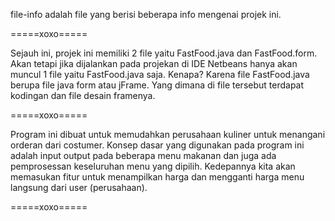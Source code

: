 file-info adalah file yang berisi beberapa info mengenai projek ini.

=====xoxo=====

Sejauh ini, projek ini memiliki 2 file yaitu FastFood.java dan FastFood.form.
Akan tetapi jika dijalankan pada projekan di IDE Netbeans hanya akan muncul 1 file yaitu FastFood.java saja. Kenapa?
Karena file FastFood.java berupa file java form atau jFrame. Yang dimana di file tersebut terdapat kodingan dan file desain framenya.

=====xoxo=====

Program ini dibuat untuk memudahkan perusahaan kuliner untuk menangani orderan dari costumer. Konsep dasar yang digunakan pada program ini adalah input output pada beberapa menu makanan dan juga ada pemprosessan keseluruhan menu yang dipilih. Kedepannya kita akan memasukan fitur untuk menampilkan harga dan mengganti harga menu langsung dari user (perusahaan).

=====xoxo=====
